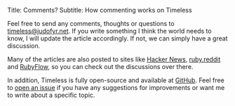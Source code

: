 Title: Comments?
Subtitle: How commenting works on Timeless

Feel free to send any comments, thoughts or questions to
<timeless@judofyr.net>. If you write something I think the world needs to
know, I will update the article accordingly. If not, we can simply have a
great discussion.

Many of the articles are also posted to sites like [Hacker News][hn],
[ruby.reddit][reddit] and [RubyFlow][rubyflow], so you can check out the
discussions over there.

In addition, Timeless is fully open-source and available at [GitHub][source].
Feel free to [open an issue][issue] if you have any suggestions for
improvements or want me to write about a specific topic.

[hn]: http://news.ycombinator.com/
[reddit]: http://reddit.com/r/ruby
[rubyflow]: http://rubyflow.com
[source]: http://github.com/judofyr/timeless 
[issue]: https://github.com/judofyr/timeless/issues

